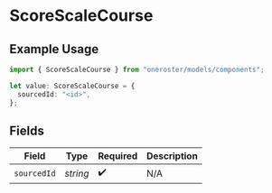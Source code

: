 # ScoreScaleCourse

## Example Usage

```typescript
import { ScoreScaleCourse } from "oneroster/models/components";

let value: ScoreScaleCourse = {
  sourcedId: "<id>",
};
```

## Fields

| Field              | Type               | Required           | Description        |
| ------------------ | ------------------ | ------------------ | ------------------ |
| `sourcedId`        | *string*           | :heavy_check_mark: | N/A                |